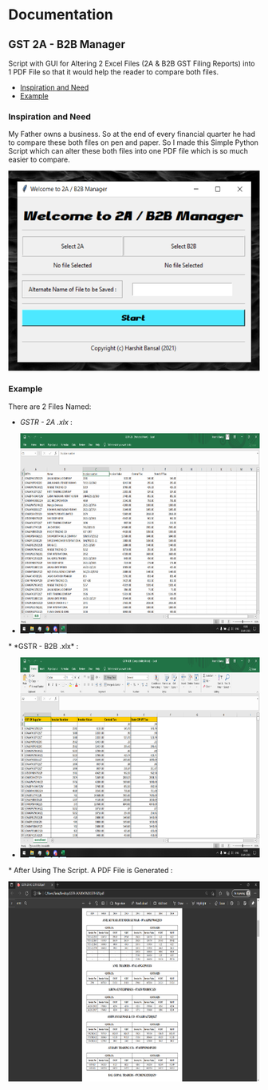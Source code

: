# Documentation
## GST 2A - B2B Manager
Script with GUI for Altering 2 Excel Files (2A & B2B GST Filing Reports) into 1 PDF File so that it would help the reader to compare both files.
* [Inspiration and Need](#inspiration-and-need)
* [Example](#example)
### Inspiration and Need
My Father owns a business. 
So at the end of every financial quarter he had to compare these both files on pen and paper. 
So I made this Simple Python Script which can alter these both files into one PDF file which is so much easier to compare.

<p align = "center">
  <img src = "Resources/1.png" height = "400">
</p>

### Example
There are 2 Files Named:
* *GSTR - 2A .xlx* :

* <p align = "center">
  <img src = "Resources/2.png" height = "400">
</p>
* *GSTR - B2B .xlx* :

* <p align = "center">
  <img src = "Resources/3.png" height = "400">
</p>
* After Using The Script. A PDF File is Generated :

<p align = "center">
  <img src = "Resources/4.png" height = "400">
</p>